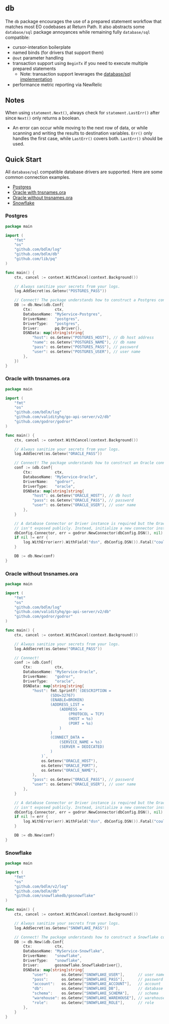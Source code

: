 # `db`

The `db` package encourages the use of a prepared statement workflow that matches most EO codebases at Return Path. It also abstracts some `database/sql` package annoyances while remaining fully `database/sql` compatible:

* cursor-interation boilerplate
* named binds (for drivers that support them)
* `@out` parameter handling
* transaction support using `BeginTx` if you need to execute multiple prepared statements
  * Note: transaction support leverages the [database/sql implementation](https://golang.org/pkg/database/sql/#Tx)
* performance metric reporting via NewRelic

## Notes

When using `statement.Next()`, always check for `statement.LastErr()` after since `Next()` only returns a boolean.

* An error can occur while moving to the next row of data, or while scanning and writing the results to destination variables. `Err()` only handles the first case, while `LastErr()` covers both. `LastErr()` should be used.

## Quick Start

All `database/sql` compatible database drivers are supported. Here are some common connection examples.

* [Postgres](#postgres)
* [Oracle with tnsnames.ora](#oracle-with-tnsnamesora)
* [Oracle without tnsnames.ora](#oracle-without-tnsnamesora)
* [Snowflake](#snowflake)

### Postgres

```go
package main

import (
	"fmt"
	"os"
	"github.com/bdlm/log"
	"github.com/bdlm/db"
	"github.com/lib/pq"
)

func main() {
	ctx, cancel := context.WithCancel(context.Background())

	// Always sanitize your secrets from your logs.
	log.AddSecret(os.Getenv("POSTGRES_PASS"))

	// Connect! The package understands how to construct a Postgres conneciton string.
	DB := db.New(&db.Conf{
		Ctx:          ctx,
		DatabaseName: "MyService-Postgres",
		DriverName:   "postgres",
		DriverType:   "postgres",
		Driver:       pq.Driver{},
		DSNData: map[string]string{
			"host": os.Getenv("POSTGRES_HOST"), // db host address
			"name": os.Getenv("POSTGRES_NAME"), // db name
			"pass": os.Getenv("POSTGRES_PASS"), // password
			"user": os.Getenv("POSTGRES_USER"), // user name
		},
	})
}
```

### Oracle with tnsnames.ora

```go
package main

import (
	"fmt"
	"os"
	"github.com/bdlm/log"
	"github.com/validityhq/go-api-server/v2/db"
	"github.com/godror/godror"
)

func main() {
	ctx, cancel := context.WithCancel(context.Background())

	// Always sanitize your secrets from your logs.
	log.AddSecret(os.Getenv("ORACLE_PASS"))

	// Connect! The package understands how to construct an Oracle conneciton string.
	conf := &db.Conf{
		Ctx:          ctx,
		DatabaseName: "MyService-Oracle",
		DriverName:   "godror",
		DriverType:   "oracle",
		DSNData: map[string]string{
			"host": os.Getenv("ORACLE_HOST"), // db host
			"pass": os.Getenv("ORACLE_PASS"), // password
			"user": os.Getenv("ORACLE_USER"), // user name
		},
	}

	// A database Connector or Driver instance is required but the Oracle driver
	// isn't exposed publicly. Instead, initialize a new connector instance.
	dbConfig.Connector, err = godror.NewConnector(dbConfig.DSN(), nil)
	if nil != err {
		log.WithError(err).WithField("dsn", dbConfig.DSN()).Fatal("could not initialize database connector")
	}

	DB := db.New(conf)
}
```

### Oracle without tnsnames.ora

```go
package main

import (
	"fmt"
	"os"
	"github.com/bdlm/log"
	"github.com/validityhq/go-api-server/v2/db"
	"github.com/godror/godror"
)

func main() {
	ctx, cancel := context.WithCancel(context.Background())

	// Always sanitize your secrets from your logs.
	log.AddSecret(os.Getenv("ORACLE_PASS"))

	// Connect!
	conf := &db.Conf{
		Ctx:          ctx,
		DatabaseName: "MyService-Oracle",
		DriverName:   "godror",
		DriverType:   "oracle",
		DSNData: map[string]string{
			"host": fmt.Sprintf(`(DESCRIPTION =
					(SDU=32767)
					(ENABLE=BROKEN)
					(ADDRESS_LIST =
						(ADDRESS =
							(PROTOCOL = TCP)
							(HOST = %s)
							(PORT = %s)
						)
					)
					(CONNECT_DATA =
						(SERVICE_NAME = %s)
						(SERVER = DEDICATED)
					)
				)`,
				os.Getenv("ORACLE_HOST"),
				os.Getenv("ORACLE_PORT"),
				os.Getenv("ORACLE_NAME"),
			),
			"pass": os.Getenv("ORACLE_PASS"), // password
			"user": os.Getenv("ORACLE_USER"), // user name
		},
	}

	// A database Connector or Driver instance is required but the Oracle driver
	// isn't exposed publicly. Instead, initialize a new connector instance.
	dbConfig.Connector, err = godror.NewConnector(dbConfig.DSN(), nil)
	if nil != err {
		log.WithError(err).WithField("dsn", dbConfig.DSN()).Fatal("could not initialize database connector")
	}

	DB := db.New(conf)
}
```

### Snowflake
```go
package main

import (
	"fmt"
	"os"
	"github.com/bdlm/v2/log"
	"github.com/bdlm/db"
	"github.com/snowflakedb/gosnowflake"
)

func main() {
	ctx, cancel := context.WithCancel(context.Background())

	// Always sanitize your secrets from your logs.
	log.AddSecret(os.Getenv("SNOWFLAKE_PASS"))

	// Connect! The package understands how to construct a Snowflake conneciton string.
	DB := db.New(&db.Conf{
		Ctx:          ctx,
		DatabaseName: "MyService-Snowflake",
		DriverName:   "snowflake",
		DriverType:   "snowflake",
		Driver:       gosnowflake.SnowflakeDriver{},
		DSNData: map[string]string{
			"user":      os.Getenv["SNOWFLAKE_USER"],      // user name
			"pass":      os.Getenv["SNOWFLAKE_PASS"],      // password
			"account":   os.Getenv["SNOWFLAKE_ACCOUNT"],   // account
			"db":        os.Getenv["SNOWFLAKE_DB"],        // database
			"schema":    os.Getenv["SNOWFLAKE_SCHEMA"],    // schema
			"warehouse": os.Getenv["SNOWFLAKE_WAREHOUSE"], // warehouse
			"role":      os.Getenv["SNOWFLAKE_ROLE"],      // role
		},
	}
}
```

